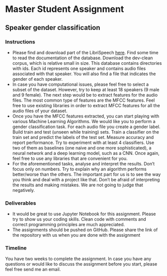 # Master Student Assignment

## Speaker gender classification
### Instructions
* Please find and download part of the LibriSpeech [here](http://www.openslr.org/12/). Find some time to read the documentation of the database. Download the dev-clean corpus, which is relative small in size. This database contains directories with ids. Each id represents one speaker and contains audio files associated with that speaker. You will also find a file that indicates the gender of each speaker.
* In case you have computational issues, please feel free to select a subset of the dataset. However, try to keep at least 18 speakers (9 male and 9 female).
The next step would be to extract features for the audio files. The most common type of features are the MFCC features. Feel free to use existing libraries in order to extract MFCC features for all the audio files of your dataset.
* Once you have the MFCC features extracted, you can start playing with various Machine Learning Algorithms. We would like you to perform a gender classification task. For each audio file you create a gender label. Build train and test (unseen while training) sets. Train a classifier on the train set and predict the labels of the test set. Measure accuracy and report performance. Try to experiment with at least 4 classifiers. Use two of them as baselines (one naive and one more sophisticated), a neural network and a deep learning model, such as a CNN. Once again, feel free to use any libraries that are convenient for you.
* For the aforementioned tasks, analyse and interpret the results. Don’t focus only on numbers. Try to explain why an algorithm performs better/worse than the others. The important part for us is to see the way you think and deal with a project like that. Don’t be afraid of interpreting the results and making mistakes. We are not going to judge that negatively.

### Deliverables

* It would be great to use Jupyter Notebook for this assignment. Please try to show us your coding skills. Clean code with comments and correct programming principles are much appreciated.
* The assignments should be pushed on GitHub. Please share the link of the repository with us when you are done with the assignment

### Timeline
You have two weeks to complete the assignment. In case you have any questions or would like to discuss the assignment before you start, please feel free send me an email.